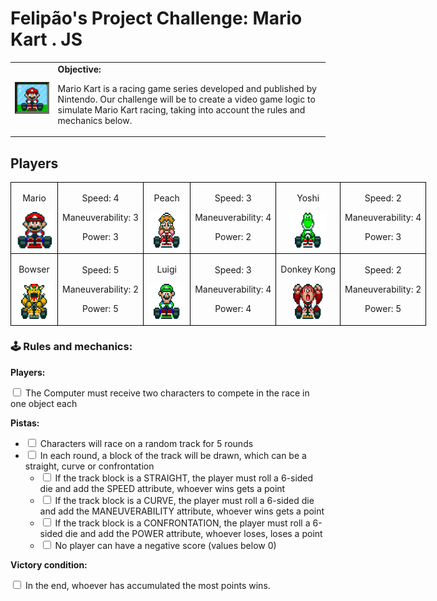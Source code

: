 <h1>Felipão's Project Challenge: Mario Kart . JS</h1>

  <table>
        <tr>
            <td>
                <img src="./assets/header.gif" alt="Mario Kart" width="200">
            </td>
            <td>
                <b>Objective:</b>
                <p>Mario Kart is a racing game series developed and published by Nintendo. Our challenge will be to create a video game logic to simulate Mario Kart racing, taking into account the rules and mechanics below.</p>
            </td>
        </tr>
    </table>

<h2>Players</h2>
      <table style="border-collapse: collapse; width: 800px; margin: 0 auto;">
        <tr>
            <td style="border: 1px solid black; text-align: center;">
                <p>Mario</p>
                <img src="./assets/mario.gif" alt="Mario Kart" width="60" height="60">
            </td>
            <td style="border: 1px solid black; text-align: center;">
                <p>Speed: 4</p>
<p>Maneuverability: 3</p>
<p>Power: 3</p>
            </td>
             <td style="border: 1px solid black; text-align: center;">
                <p>Peach</p>
                <img src="./assets/peach.gif" alt="Mario Kart" width="60" height="60">
            </td>
            <td style="border: 1px solid black; text-align: center;">
                <p>Speed: 3</p>
<p>Maneuverability: 4</p>
<p>Power: 2</p>
            </td>
              <td style="border: 1px solid black; text-align: center;">
                <p>Yoshi</p>
                <img src="./assets/yoshi.gif" alt="Mario Kart" width="60" height="60">
            </td>
            <td style="border: 1px solid black; text-align: center;">
                <p>Speed: 2</p>
<p>Maneuverability: 4</p>
<p>Power: 3</p>
            </td>
        </tr>
        <tr>
            <td style="border: 1px solid black; text-align: center;">
                <p>Bowser</p>
                <img src="./assets/bowser.gif" alt="Mario Kart" width="60" height="60">
            </td>
            <td style="border: 1px solid black; text-align: center;">
               <p>Speed: 5</p>
<p>Maneuverability: 2</p>
<p>Power: 5</p>
            </td>
            <td style="border: 1px solid black; text-align: center;">
                <p>Luigi</p>
                <img src="./assets/luigi.gif" alt="Mario Kart" width="60" height="60">
            </td>
            <td style="border: 1px solid black; text-align: center;">
                <p>Speed: 3</p>
<p>Maneuverability: 4</p>
<p>Power: 4</p>
            </td>
            <td style="border: 1px solid black; text-align: center;">
                <p>Donkey Kong</p>
                <img src="./assets/dk.gif" alt="Mario Kart" width="60" height="60">
            </td>
            <td style="border: 1px solid black; text-align: center;">
                <p>Speed: 2</p>
<p>Maneuverability: 2</p>
<p>Power: 5</p>
            </td>
        </tr>
    </table>

<p></p>

<h3>🕹️ Rules and mechanics:</h3>

<b>Players:</b>

<input type="checkbox" id="players-item" />
<label for="players-item">The Computer must receive two characters to compete in the race in one object each</label>

<b>Pistas:</b>

<ul>
  <li><input type="checkbox" id="tracks-1-item" /> <label for="tracks-1-item">Characters will race on a random track for 5 rounds</label></li>
  <li><input type="checkbox" id="tracks-2-item" /> <label for="tracks-2-item">In each round, a block of the track will be drawn, which can be a straight, curve or confrontation</label>
    <ul>
      <li><input type="checkbox" id="tracks-2-1-item" /> <label for="tracks-2-1-item">If the track block is a STRAIGHT, the player must roll a 6-sided die and add the SPEED attribute, whoever wins gets a point</label></li>
      <li><input type="checkbox" id="tracks-2-2-item" /> <label for="tracks-2-2-item">If the track block is a CURVE, the player must roll a 6-sided die and add the MANEUVERABILITY attribute, whoever wins gets a point</label></li>
      <li><input type="checkbox" id="tracks-2-3-item" /> <label for="tracks-2-3-item">If the track block is a CONFRONTATION, the player must roll a 6-sided die and add the POWER attribute, whoever loses, loses a point</label></li>
      <li><input type="checkbox" id="tracks-2-3-item" /> <label for="tracks-2-3-item">No player can have a negative score (values below 0)</label></li>
    </ul>
  </li>
</ul>

<b>Victory condition:</b>

<input type="checkbox" id="victory-item" />
<label for="victory-item">In the end, whoever has accumulated the most points wins.</label>
